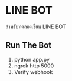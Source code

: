 # LINE BOT
สำหรับทดลองเขียน  LINE BOT

## Run The Bot
1. python app.py
2. ngrok http 5000
3. Verify webhook